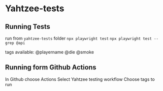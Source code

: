 # Yahtzee-tests
## Running Tests
run from `yahtzee-tests` folder
`npx playwright test`
`npx playwright test --grep @api`

tags available:
@playername
@die
@smoke

## Running form Github Actions
In Github choose Actions
Select Yahtzee testing workflow
Choose tags to run
